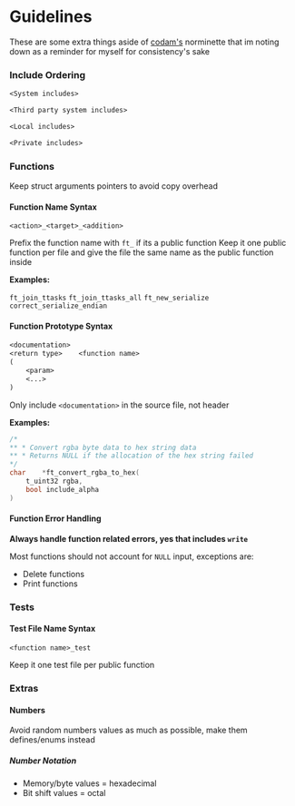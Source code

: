 # Guidelines

These are some extra things aside of [codam's](https://www.codam.nl/en/) norminette that im noting down as a reminder for myself for consistency's sake

### Include Ordering

```txt
<System includes>

<Third party system includes>

<Local includes>

<Private includes>
```

### Functions

Keep struct arguments pointers to avoid copy overhead

#### Function Name Syntax

`<action>_<target>_<addition>`

Prefix the function name with `ft_` if its a public function
Keep it one public function per file and give the file the same name as the public function inside

**Examples:**

`ft_join_ttasks`
`ft_join_ttasks_all`
`ft_new_serialize`
`correct_serialize_endian`

#### Function Prototype Syntax

```txt
<documentation>
<return type>    <function name>
(
    <param>
    <...>
)
```

Only include `<documentation>` in the source file, not header

**Examples:**

```c
/*
** * Convert rgba byte data to hex string data
** * Returns NULL if the allocation of the hex string failed
*/
char    *ft_convert_rgba_to_hex(
    t_uint32 rgba,
    bool include_alpha
)
```

#### Function Error Handling

**Always handle function related errors, yes that includes `write`**

Most functions should not account for `NULL` input, exceptions are:

- Delete functions
- Print functions

### Tests

#### Test File Name Syntax

`<function name>_test`

Keep it one test file per public function

### Extras

#### Numbers

Avoid random numbers values as much as possible, make them defines/enums instead

##### Number Notation

- Memory/byte values = hexadecimal
- Bit shift values = octal

